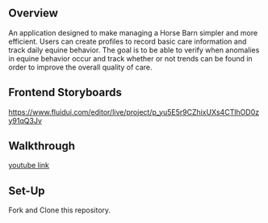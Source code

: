 
## Overview
An application designed to make managing a Horse Barn simpler and more efficient. Users can create profiles to record basic care information and track daily equine behavior. The goal is to be able to verify when anomalies in equine behavior occur and track whether or not trends can be found in order to improve the overall quality of care.

## Frontend Storyboards

https://www.fluidui.com/editor/live/project/p_yu5E5r9CZhixUXs4CTlhOD0zy91qQ3Jv 

## Walkthrough

[youtube link](https://youtu.be/LR8W5VMKaxQ "Link to video walkthrough")

## Set-Up

Fork and Clone this repository. 





